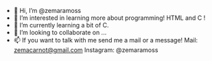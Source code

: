 - 👋 Hi, I’m @zemaramoss
- 👀 I’m interested in learning more about programming! HTML and C !
- 🌱 I’m currently learning a bit of C.
- 💞️ I’m looking to collaborate on ...
- 📫 If you want to talk with me send me a mail or a message! Mail: zemacarnot@gmail.com Instagram: @zemaramoss

<!---
zemaramoss/zemaramoss is a ✨ special ✨ repository because its `README.md` (this file) appears on your GitHub profile.
You can click the Preview link to take a look at your changes.
--->
